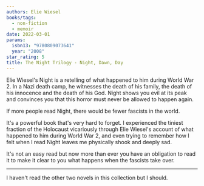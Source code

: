 ```yaml
---
authors: Elie Wiesel
books/tags:
  - non-fiction
  - memoir
date: 2022-03-01
params:
  isbn13: "9780809073641"
  year: "2008"
star_rating: 5
title: The Night Trilogy - Night, Dawn, Day
---
```


Elie Wiesel's Night is a retelling of what happened to him during World War 2.
In a Nazi death camp, he witnesses the death of his family, the death of his
innocence and the death of his God. Night shows you evil at its peak and
convinces you that this horror must never be allowed to happen again.

<!--more-->

If more people read Night, there would be fewer fascists in the world.

It's a powerful book that's very hard to forget. I experienced the tiniest
fraction of the Holocaust vicariously through Elie Wiesel's account of what
happened to him during World War 2, and even trying to remember how I felt when
I read Night leaves me physically shook and deeply sad.

It's not an easy read but now more than ever you have an obligation to read it
to make it clear to you what happens when the fascists take over.

---

I haven't read the other two novels in this collection but I should.
